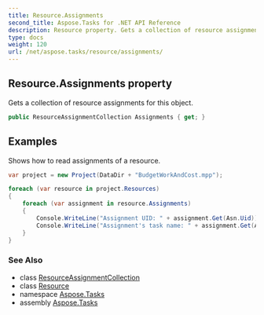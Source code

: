 ```yaml
---
title: Resource.Assignments
second_title: Aspose.Tasks for .NET API Reference
description: Resource property. Gets a collection of resource assignments for this object
type: docs
weight: 120
url: /net/aspose.tasks/resource/assignments/
---
```

## Resource.Assignments property

Gets a collection of resource assignments for this object.

```csharp
public ResourceAssignmentCollection Assignments { get; }
```

## Examples

Shows how to read assignments of a resource.

```csharp
var project = new Project(DataDir + "BudgetWorkAndCost.mpp");

foreach (var resource in project.Resources)
{
    foreach (var assignment in resource.Assignments)
    {
        Console.WriteLine("Assignment UID: " + assignment.Get(Asn.Uid));
        Console.WriteLine("Assignment's task name: " + assignment.Get(Asn.Task).Get(Tsk.Name));
    }
}
```

### See Also

* class [ResourceAssignmentCollection](../../resourceassignmentcollection/)
* class [Resource](../)
* namespace [Aspose.Tasks](../../resource/)
* assembly [Aspose.Tasks](../../../)


